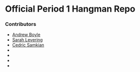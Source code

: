 # Official Period 1 Hangman Repo

### Contributors
 - [Andrew Boyle](https://github.com/andrewboyle18)
 - [Sarah Levering](https://github.com/sarahlev88)
 - [Cedric Samkian]()
 - 
 - 
 - 
- 
